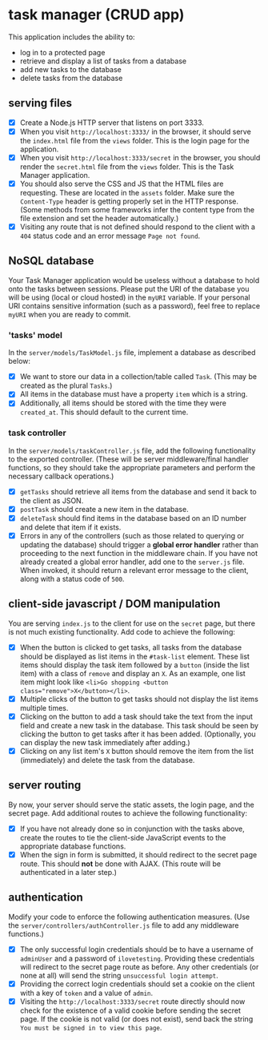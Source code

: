 # task manager (CRUD app)

This application includes the ability to:

- log in to a protected page
- retrieve and display a list of tasks from a database
- add new tasks to the database
- delete tasks from the database

## serving files

- [x] Create a Node.js HTTP server that listens on port 3333.
- [x] When you visit `http://localhost:3333/` in the browser, it should serve the `index.html` file from the `views` folder. This is the login page for the application.
- [x] When you visit `http://localhost:3333/secret` in the browser, you should render the `secret.html` file from the `views` folder. This is the Task Manager application.
- [x] You should also serve the CSS and JS that the HTML files are requesting. These are located in the `assets` folder. Make sure the `Content-Type` header is getting properly set in the HTTP response. (Some methods from some frameworks infer the content type from the file extension and set the header automatically.)
- [x] Visiting any route that is not defined should respond to the client with a `404` status code and an error message `Page not found`.

## NoSQL database

Your Task Manager application would be useless without a database to hold onto the tasks between sessions. Please put the URI of the database you will be using (local or cloud hosted) in the `myURI` variable. If your personal URI contains sensitive information (such as a password), feel free to replace `myURI` when you are ready to commit.

### 'tasks' model

In the `server/models/TaskModel.js` file, implement a database as described below:

- [x] We want to store our data in a collection/table called `Task`. (This may be created as the plural `Tasks`.)
- [x] All items in the database must have a property `item` which is a string.
- [x] Additionally, all items should be stored with the time they were `created_at`. This should default to the current time.

### task controller

In the `server/models/taskController.js` file, add the following functionality to the exported controller. (These will be server middleware/final handler functions, so they should take the appropriate parameters and perform the necessary callback operations.)

- [x] `getTasks` should retrieve all items from the database and send it back to the client as JSON.
- [x] `postTask` should create a new item in the database.
- [x] `deleteTask` should find items in the database based on an ID number and delete that item if it exists.
- [x] Errors in any of the controllers (such as those related to querying or updating the database) should trigger a **global error handler** rather than proceeding to the next function in the middleware chain. If you have not already created a global error handler, add one to the `server.js` file. When invoked, it should return a relevant error message to the client, along with a status code of `500`.

## client-side javascript / DOM manipulation

You are serving `index.js` to the client for use on the `secret` page, but there is not much existing functionality. Add code to achieve the following:

- [x] When the button is clicked to get tasks, all tasks from the database should be displayed as list items in the `#task-list` element. These list items should display the task item followed by a `button` (inside the list item) with a class of `remove` and display an `X`. As an example, one list item might look like `<li>Go shopping <button class="remove">X</button></li>`.
- [x] Multiple clicks of the button to get tasks should not display the list items multiple times.
- [x] Clicking on the button to add a task should take the text from the input field and create a new task in the database. This task should be seen by clicking the button to get tasks after it has been added. (Optionally, you can display the new task immediately after adding.)
- [x] Clicking on any list item's `X` button should remove the item from the list (immediately) and delete the task from the database.

## server routing

By now, your server should serve the static assets, the login page, and the secret page. Add additional routes to achieve the following functionality:

- [x] If you have not already done so in conjunction with the tasks above, create the routes to tie the client-side JavaScript events to the appropriate database functions.
- [x] When the sign in form is submitted, it should redirect to the secret page route. This should **not** be done with AJAX. (This route will be authenticated in a later step.)

## authentication

Modify your code to enforce the following authentication measures. (Use the `server/controllers/authController.js` file to add any middleware functions.)

- [x] The only successful login credentials should be to have a username of `adminUser` and a password of `ilovetesting`. Providing these credentials will redirect to the secret page route as before. Any other credentials (or none at all) will send the string `unsuccessful login attempt`.
- [x] Providing the correct login credentials should set a cookie on the client with a key of `token` and a value of `admin`.
- [x] Visiting the `http://localhost:3333/secret` route directly should now check for the existence of a valid cookie before sending the secret page. If the cookie is not valid (or does not exist), send back the string `You must be signed in to view this page`.
